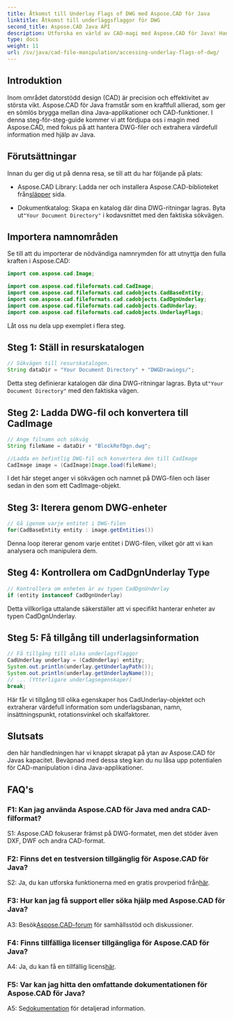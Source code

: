 ```yaml
---
title: Åtkomst till Underlay Flags of DWG med Aspose.CAD för Java
linktitle: Åtkomst till underläggsflaggor för DWG
second_title: Aspose.CAD Java API
description: Utforska en värld av CAD-magi med Aspose.CAD för Java! Hantera DWG-filer enkelt i dina Java-applikationer.
type: docs
weight: 11
url: /sv/java/cad-file-manipulation/accessing-underlay-flags-of-dwg/
---
```

## Introduktion

Inom området datorstödd design (CAD) är precision och effektivitet av största vikt. Aspose.CAD för Java framstår som en kraftfull allierad, som ger en sömlös brygga mellan dina Java-applikationer och CAD-funktioner. I denna steg-för-steg-guide kommer vi att fördjupa oss i magin med Aspose.CAD, med fokus på att hantera DWG-filer och extrahera värdefull information med hjälp av Java.

## Förutsättningar

Innan du ger dig ut på denna resa, se till att du har följande på plats:

-  Aspose.CAD Library: Ladda ner och installera Aspose.CAD-biblioteket från[släpper](https://releases.aspose.com/cad/java/) sida.

-  Dokumentkatalog: Skapa en katalog där dina DWG-ritningar lagras. Byta ut`"Your Document Directory"` i kodavsnittet med den faktiska sökvägen.

## Importera namnområden

Se till att du importerar de nödvändiga namnrymden för att utnyttja den fulla kraften i Aspose.CAD:

```java
import com.aspose.cad.Image;

import com.aspose.cad.fileformats.cad.CadImage;
import com.aspose.cad.fileformats.cad.cadobjects.CadBaseEntity;
import com.aspose.cad.fileformats.cad.cadobjects.CadDgnUnderlay;
import com.aspose.cad.fileformats.cad.cadobjects.CadUnderlay;
import com.aspose.cad.fileformats.cad.cadobjects.UnderlayFlags;
```

Låt oss nu dela upp exemplet i flera steg.

## Steg 1: Ställ in resurskatalogen

```java
// Sökvägen till resurskatalogen.
String dataDir = "Your Document Directory" + "DWGDrawings/";
```

 Detta steg definierar katalogen där dina DWG-ritningar lagras. Byta ut`"Your Document Directory"` med den faktiska vägen.

## Steg 2: Ladda DWG-fil och konvertera till CadImage

```java
// Ange filnamn och sökväg
String fileName = dataDir + "BlockRefDgn.dwg";

//Ladda en befintlig DWG-fil och konvertera den till CadImage
CadImage image = (CadImage)Image.load(fileName);
```

I det här steget anger vi sökvägen och namnet på DWG-filen och läser sedan in den som ett CadImage-objekt.

## Steg 3: Iterera genom DWG-enheter

```java
// Gå igenom varje entitet i DWG-filen
for(CadBaseEntity entity : image.getEntities())
```

Denna loop itererar genom varje entitet i DWG-filen, vilket gör att vi kan analysera och manipulera dem.

## Steg 4: Kontrollera om CadDgnUnderlay Type

```java
// Kontrollera om enheten är av typen CadDgnUnderlay
if (entity instanceof CadDgnUnderlay)
```

Detta villkorliga uttalande säkerställer att vi specifikt hanterar enheter av typen CadDgnUnderlay.

## Steg 5: Få tillgång till underlagsinformation

```java
// Få tillgång till olika underlagsflaggor
CadUnderlay underlay = (CadUnderlay) entity;
System.out.println(underlay.getUnderlayPath());
System.out.println(underlay.getUnderlayName());
// ... (Ytterligare underlagsegenskaper)
break;
```

Här får vi tillgång till olika egenskaper hos CadUnderlay-objektet och extraherar värdefull information som underlagsbanan, namn, insättningspunkt, rotationsvinkel och skalfaktorer.

## Slutsats

den här handledningen har vi knappt skrapat på ytan av Aspose.CAD för Javas kapacitet. Beväpnad med dessa steg kan du nu låsa upp potentialen för CAD-manipulation i dina Java-applikationer.

## FAQ's

### F1: Kan jag använda Aspose.CAD för Java med andra CAD-filformat?

S1: Aspose.CAD fokuserar främst på DWG-formatet, men det stöder även DXF, DWF och andra CAD-format.

### F2: Finns det en testversion tillgänglig för Aspose.CAD för Java?

 S2: Ja, du kan utforska funktionerna med en gratis provperiod från[här](https://releases.aspose.com/).

### F3: Hur kan jag få support eller söka hjälp med Aspose.CAD för Java?

 A3: Besök[Aspose.CAD-forum](https://forum.aspose.com/c/cad/19) för samhällsstöd och diskussioner.

### F4: Finns tillfälliga licenser tillgängliga för Aspose.CAD för Java?

 A4: Ja, du kan få en tillfällig licens[här](https://purchase.aspose.com/temporary-license/).

### F5: Var kan jag hitta den omfattande dokumentationen för Aspose.CAD för Java?

 A5: Se[dokumentation](https://reference.aspose.com/cad/java/) för detaljerad information.